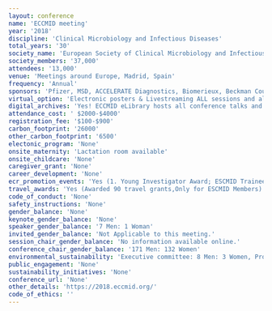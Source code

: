 ```yaml
---
layout: conference 
name: 'ECCMID meeting'
year: '2018'
discipline: 'Clinical Microbiology and Infectious Diseases'
total_years: '30'
society_name: 'European Society of Clinical Microbiology and Infectious Diseases (ESCMID)'
society_members: '37,000'
attendees: '13,000'
venue: 'Meetings around Europe, Madrid, Spain'
frequency: 'Annual'
sponsors: 'Pfizer, MSD, ACCELERATE Diagnostics, Biomerieux, Beckman Coulter, Burker, Luminex, nabriva, Seegene, Cepheid, Correvio, Angelini, BD, Gilead, Abbott, COPAN, GenePOC, illumine, QIAGENE, Siemens Healthineers, Hologic, Infecto Pharma, GenMarkDc, MENARINI, BAYER, Chimerix, Astellas, Melinta, Shionogi, ThermoFisher Scientific, Shire'
virtual_option: 'Electronic posters & Livestreaming ALL sessions and all 4 days with commenting capability(https://www.eccmidlive.org/): ECCMIDlive allows you to: Browse the programme by date or session type: on this page, you can choose a date to see all scheduled sessions at a glance. You can as well browse by session type, content or presenter surname. Listen to presentations: presentations are webcasted immediately after their conclusion. Search for presenter surname, session title or presentation title to find the presentation you want to watch. Click, play and enjoy. Search for speakers, presentation title or number, topics, co-organisers: use the full-text search field on the top of this page. Comment on sessions before, during or after they take place. Find the session you want to comment on, login with your ESCMID credentials and write down your expectations, wishes or thoughts. Your comments will be published on the session page. Create your personal programme: find the session you wish to attend and create your own programme. To add a session to your personal programme, login and click the “Add to personal programme” button in the session view. In addition, you can download sessions to your own calendar by clicking on “Add to calendar”. Read abstracts: download abstracts that will be or have been presented at ECCMID. Find abstract by searching for presenter name, session/presentation title or explore the session page. Some abstracts may not be available because under embargo. Evaluate sessions: after attending a session, you have the possibility to evaluate it and then collect CME credits. '
digital_archives: 'Yes! ECCMID eLibrary hosts all conference talks and other materials online as recorded video etc archives.'
attendance_cost: ' $2000-$4000'
registration_fee: '$100-$900'
carbon_footprint: '26000'
other_carbon_footprint: '6500'
electonic_program: 'None'
onsite_maternity: 'Lactation room available'
onsite_childcare: 'None'
caregiver_grant: 'None'
career_development: 'None'
ecr_promotion_events: 'Yes (1. Young Investigator Award; ESCMID Trainee Association, in 2020, ESCMID will again hold the popular TAE Trainees Day. This session offers a great platform for young professionals to speak to renowned experts in the fields of CM and ID. Participants can learn more about opportunities available to them to further their career and to get inspiration from experts who were once also at the beginning of their career paths. It is also the perfect opportunity to build stronger links between senior experts and future professionals. A popular part of the Trainees Day is the round-table session, which gives younger professionals the chance to talk directly to experts in an informal setting. Participants need to be 40 years of age or younger and registered for ECCMID 2020 in order to be eligible for participation. Those older than 40 and those without a voucher/confirmation mail will not be admitted to the round table sessions. Note: all conference distinguished Awards and Young Investigator Awards (7) in 2018 went to men.  2.For the 30th edition of ECCMID, we would like to highlight 30 outstanding young scientists 30 years of age or younger.)'
travel_awards: 'Yes (Awarded 90 travel grants,Only for ESCMID Members)'
code_of_conduct: 'None'
safety_instructions: 'None'
gender_balance: 'None'
keynote_gender_balance: 'None'
speaker_gender_balance: '7 Men: 1 Woman'
invited_gender_balance: 'Not Applicable to this meeting.'
session_chair_gender_balance: 'No information available online.'
conference_chair_gender_balance: '171 Men: 132 Women'
environmental_sustainability: 'Executive committee: 8 Men: 3 Women, Program Committee: 30 Men: 17 Women'
public_engagement: 'None'
sustainability_initiatives: 'None'
conference_url: 'None'
other_details: 'https://2018.eccmid.org/'
code_of_ethics: ''
---
```

